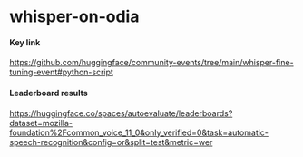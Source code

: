 # whisper-on-odia

#### Key link

https://github.com/huggingface/community-events/tree/main/whisper-fine-tuning-event#python-script

#### Leaderboard results
https://huggingface.co/spaces/autoevaluate/leaderboards?dataset=mozilla-foundation%2Fcommon_voice_11_0&only_verified=0&task=automatic-speech-recognition&config=or&split=test&metric=wer
